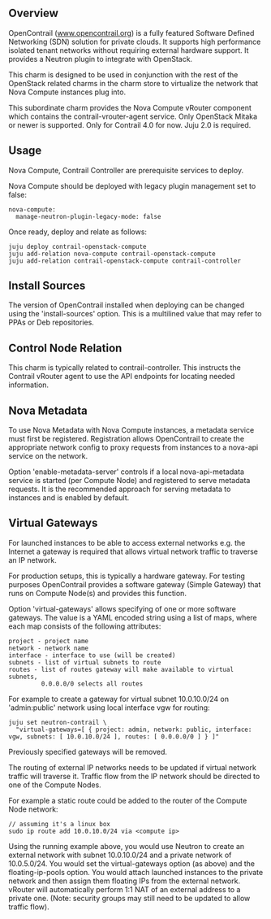 Overview
--------

OpenContrail (www.opencontrail.org) is a fully featured Software Defined
Networking (SDN) solution for private clouds. It supports high performance
isolated tenant networks without requiring external hardware support. It
provides a Neutron plugin to integrate with OpenStack.

This charm is designed to be used in conjunction with the rest of the OpenStack
related charms in the charm store to virtualize the network that Nova Compute
instances plug into.

This subordinate charm provides the Nova Compute vRouter component which
contains the contrail-vrouter-agent service.
Only OpenStack Mitaka or newer is supported.
Only for Contrail 4.0 for now.
Juju 2.0 is required.

Usage
-----

Nova Compute, Contrail Controller are prerequisite services to
deploy.

Nova Compute should be deployed with legacy plugin management set to false:

    nova-compute:
      manage-neutron-plugin-legacy-mode: false

Once ready, deploy and relate as follows:

    juju deploy contrail-openstack-compute
    juju add-relation nova-compute contrail-openstack-compute
    juju add-relation contrail-openstack-compute contrail-controller

Install Sources
---------------

The version of OpenContrail installed when deploying can be changed using the
'install-sources' option. This is a multilined value that may refer to PPAs or
Deb repositories.

Control Node Relation
---------------------

This charm is typically related to contrail-controller.
This instructs the Contrail vRouter agent to use the API endpoints for
locating needed information.

Nova Metadata
-------------

To use Nova Metadata with Nova Compute instances, a metadata service must first
be registered. Registration allows OpenContrail to create the appropriate
network config to proxy requests from instances to a nova-api service on the
network.

Option 'enable-metadata-server' controls if a local nova-api-metadata service is
started (per Compute Node) and registered to serve metadata requests. It is
the recommended approach for serving metadata to instances and is enabled by
default.

Virtual Gateways
----------------

For launched instances to be able to access external networks e.g. the Internet
a gateway is required that allows virtual network traffic to traverse an IP
network.

For production setups, this is typically a hardware gateway. For testing
purposes OpenContrail provides a software gateway (Simple Gateway) that runs on
Compute Node(s) and provides this function.

Option 'virtual-gateways' allows specifying of one or more software gateways.
The value is a YAML encoded string using a list of maps, where each map
consists of the following attributes:

    project - project name
    network - network name
    interface - interface to use (will be created)
    subnets - list of virtual subnets to route
    routes - list of routes gateway will make available to virtual subnets,
             0.0.0.0/0 selects all routes

For example to create a gateway for virtual subnet 10.0.10.0/24 on
'admin:public' network using local interface vgw for routing:

    juju set neutron-contrail \
      "virtual-gateways=[ { project: admin, network: public, interface: vgw, subnets: [ 10.0.10.0/24 ], routes: [ 0.0.0.0/0 ] } ]"

Previously specified gateways will be removed.

The routing of external IP networks needs to be updated if virtual network
traffic will traverse it. Traffic flow from the IP network should be directed to
one of the Compute Nodes.

For example a static route could be added to the router of the Compute Node
network:

    // assuming it's a linux box
    sudo ip route add 10.0.10.0/24 via <compute ip>

Using the running example above, you would use Neutron to create an external
network with subnet 10.0.10.0/24 and a private network of 10.0.5.0/24. You would
set the virtual-gateways option (as above) and the floating-ip-pools option.
You would attach launched instances to the private network and then assign them
floating IPs from the external network. vRouter will automatically perform 1:1
NAT of an external address to a private one. (Note: security groups may still
need to be updated to allow traffic flow).
